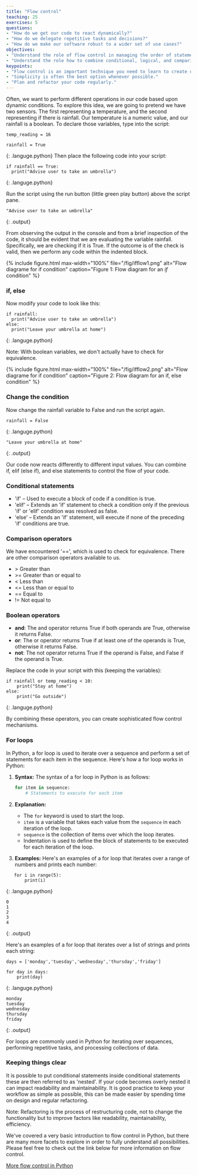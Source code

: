 ```yaml
---
title: "Flow control"
teaching: 25
exercises: 5
questions:
- "How do we get our code to react dynamically?"
- "How do we delegate repetitive tasks and decisions?"
- "How do we make our software robust to a wider set of use cases?"
objectives:
- "Understand the role of flow control in managing the order of statement execution."
- "Understand the role how to combine conditional, logical, and comparison operators in Python."
keypoints:
- "Flow control is an important technique you need to learn to create useful software."
- "Simplicity is often the best option whenever possible."
- "Plan and refactor your code regularly."
---
```


Often, we want to perform different operations in our code based upon dynamic conditions. To explore this idea, we are going to pretend we have two sensors. The first representing a temperature, and the second representing if there is rainfall. Our temperature is a numeric value, and our rainfall is a boolean. To declare those variables, type into the script:

```
temp_reading = 16 

rainfall = True 
```
{: .languge.python}
Then place the following code into your script:

```
if rainfall == True: 
  print("Advise user to take an umbrella") 
```
{: .languge.python}

Run the script using the run button (little green play button) above the script pane.

```
"Advise user to take an umbrella"
```
{: .output}

From observing the output in the console and from a brief inspection of the code, it should be evident that we are evaluating the variable rainfall. Specifically, we are checking if it is True. If the outcome is of the check is valid, then we perform any code within the indented block.

{% include figure.html max-width="100%" file="/fig/ifflow1.png" 
alt="Flow diagrame for if condition" caption="Figure 1: Flow diagram for an *if* condition" %}


### if, else

Now modify your code to look like this:

```
if rainfall: 
  print("Advise user to take an umbrella") 
else: 
  print("Leave your umbrella at home") 
```
{: .languge.python}

Note: With boolean variables, we don't actually have to check for equivalence.

{% include figure.html max-width="100%" file="/fig/ifflow2.png" 
alt="Flow diagrame for if condition" caption="Figure 2: Flow diagram for an if, else condition" %}

### Change the condition
Now change the rainfall variable to False and run the script again.

```
rainfall = False
```
{: .languge.python}

```
"Leave your umbrella at home"
```
{: .output}

Our code now reacts differently to different input values. You can combine if, elif (else if), and else statements to control the flow of your code.

### Conditional statements
- 'if' – Used to execute a block of code if a condition is true.
- 'elif' – Extends an 'if' statement to check a condition only if the previous 'if' or 'elif' condition was resolved as false.
- 'else' – Extends an 'if' statement, will execute if none of the preceding 'if' conditions are true.

### Comparison operators
We have encountered '==', which is used to check for equivalence. There are other comparison operators available to us.
- \> Greater than
- \>= Greater than or equal to
- < Less than
- <= Less than or equal to
- == Equal to
- != Not equal to

### Boolean operators

* **and**: The and operator returns True if both operands are True, otherwise it returns False.
* **or**: The or operator returns True if at least one of the operands is True, otherwise it returns False. 
* **not**: The not operator returns True if the operand is False, and False if the operand is True. 

Replace the code in your script with this (keeping the variables):

```
if rainfall or temp_reading < 10:
    print("Stay at home") 
else:
    print("Go outside")
```
{: .languge.python}

By combining these operators, you can create sophisticated flow control mechanisms.

### For loops

In Python, a for loop is used to iterate over a sequence and perform a set of statements for each item in the sequence. Here's how a for loop works in Python:

1. **Syntax:** The syntax of a for loop in Python is as follows:
   
   ```python
   for item in sequence:
       # Statements to execute for each item
   ```

2. **Explanation:** 
   - The `for` keyword is used to start the loop.
   - `item` is a variable that takes each value from the `sequence` in each iteration of the loop.
   - `sequence` is the collection of items over which the loop iterates.
   - Indentation is used to define the block of statements to be executed for each iteration of the loop.   


3. **Examples:** Here's an examples of a for loop that iterates over a range of numbers and prints each number:
   
```
   for i in range(5):
       print(i)
```
{: .languge.python}

```
0
1
2
3
4
```
{: .output}

 Here's an examples of a for loop that iterates over a list of strings and prints each string:

```
days = ['monday','tuesday','wednesday','thursday','friday']

for day in days:
    print(day)
```
{: .languge.python}
  
```
monday
tuesday
wednesday
thursday
friday
```
{: .output}

For loops are commonly used in Python for iterating over sequences, performing repetitive tasks, and processing collections of data.

### Keeping things clear
It is possible to put conditional statements inside conditional statements these are then referred to as 'nested'. If your code becomes overly nested it can impact readability and maintainability. It is good practice to keep your workflow as simple as possible, this can be made easier by spending time on design and regular refactoring.

Note: Refactoring is the process of restructuring code, not to change the functionality but to improve factors like readability, maintainability, efficiency.

We've covered a very basic introduction to flow control in Python, but there are many more facets to explore in order to fully understand all possibilities. Please feel free to check out the link below for more information on flow control.

[More flow control in Python](https://docs.python.org/3/tutorial/controlflow.html)
